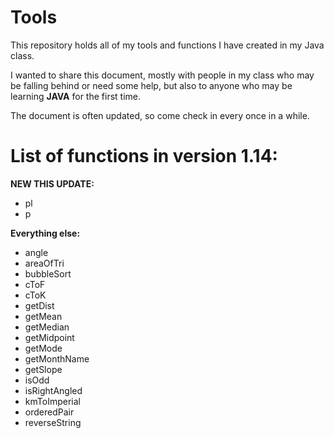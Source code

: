 # Tools
This repository holds all of my tools and functions I have created in my Java class.

I wanted to share this document, mostly with people in my class who may be falling behind or need some help, but also to anyone who may be learning <strong>JAVA</strong> for the first time. 

The document is often updated, so come check in every once in a while.

<h1>List of functions in <strong>version 1.14</strong>:</h1>

<strong>NEW THIS UPDATE:</strong>
<ul>
<li>pl</li>
<li>p</li>
</ul>

<strong>Everything else:</strong>
<ul>
<li>angle</li>
<li>areaOfTri</li>
<li>bubbleSort</li>
<li>cToF</li>
<li>cToK</li>
<li>getDist</li>
<li>getMean</li>
<li>getMedian</li>
<li>getMidpoint</li>
<li>getMode</li>
<li>getMonthName</li>
<li>getSlope</li>
<li>isOdd</li>
<li>isRightAngled</li>
<li>kmToImperial</li>
<li>orderedPair</li>
<li>reverseString</li>
</ul>
